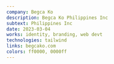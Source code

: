 ```yaml
---
company: Begca Ko
description: Begca Ko Philippines Inc
subtext: Philippines Inc
date: 2023-03-04
works: identity, branding, web devt
technologies: tailwind
links: begcako.com
colors: ff0000, 0000ff
---
```

